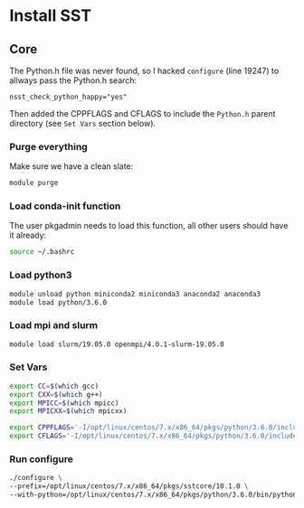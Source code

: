 # Install SST

## Core

The Python.h file was never found, so I hacked `configure` (line 19247) to allways pass the Python.h search:

```make
nsst_check_python_happy="yes"
```

Then added the CPPFLAGS and CFLAGS to include the `Python.h` parent directory (see `Set Vars` section below).

### Purge everything

Make sure we have a clean slate:

```bash
module purge
```

### Load conda-init function

The user pkgadmin needs to load this function, all other users should have it already:

```bash
source ~/.bashrc
```

### Load python3

```bash
module unload python miniconda2 miniconda3 anaconda2 anaconda3
module load python/3.6.0
```

### Load mpi and slurm

```bash
module load slurm/19.05.0 openmpi/4.0.1-slurm-19.05.0
```

### Set Vars

```bash
export CC=$(which gcc)
export CXX=$(which g++)
export MPICC=$(which mpicc)
export MPICXX=$(which mpicxx)

export CPPFLAGS='-I/opt/linux/centos/7.x/x86_64/pkgs/python/3.6.0/include -I/opt/linux/centos/7.x/x86_64/pkgs/python/3.6.0/include/python3.6m'
export CFLAGS='-I/opt/linux/centos/7.x/x86_64/pkgs/python/3.6.0/include -I/opt/linux/centos/7.x/x86_64/pkgs/python/3.6.0/include/python3.6m'
```

### Run configure

```bash
./configure \
--prefix=/opt/linux/centos/7.x/x86_64/pkgs/sstcore/10.1.0 \
--with-python=/opt/linux/centos/7.x/x86_64/pkgs/python/3.6.0/bin/python-config
```

